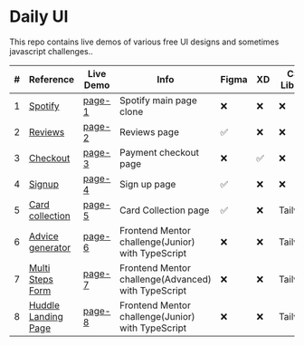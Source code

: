 # Daily UI

This repo contains live demos of various free UI designs and sometimes javascript challenges..

| #   | Reference                                                                                                                         | Live Demo                                                 | Info                                                | Figma              | XD                 | CSS Library |
| --- | --------------------------------------------------------------------------------------------------------------------------------- | --------------------------------------------------------- | --------------------------------------------------- | ------------------ | ------------------ | ----------- |
| 1   | [Spotify](spotify.com)                                                                                                            | [page-1](https://firdausthedev.github.io/daily-UI/)       | Spotify main page clone                             | :x:                | :x:                | :x:         |
| 2   | [Reviews](https://uidesigndaily.com/posts/figma-reviews-day-1573)                                                                 | [page-2](https://firdausthedev.github.io/daily-UI/page-2) | Reviews page                                        | :white_check_mark: | :x:                | :x:         |
| 3   | [Checkout](https://uidesigndaily.com/posts/xd-credit-card-details-checkout-payment-day-879)                                       | [page-3](https://firdausthedev.github.io/daily-UI/page-3) | Payment checkout page                               | :x:                | :white_check_mark: | :x:         |
| 4   | [Signup](https://uidesigndaily.com/posts/figma-sign-up-authentication-day-1528)                                                   | [page-4](https://firdausthedev.github.io/daily-UI/page-4) | Sign up page                                        | :white_check_mark: | :x:                | :x:         |
| 5   | [Card collection](https://uidesigndaily.com/posts/figma-collections-list-collection-card-day-1577)                                | [page-5](https://firdausthedev.github.io/daily-UI/page-5) | Card Collection page                                | :white_check_mark: | :x:                | Tailwind    |
| 6   | [Advice generator](https://www.frontendmentor.io/challenges/advice-generator-app-QdUG-13db)                                       | [page-6](https://firdausthedev.github.io/daily-UI/page-6) | Frontend Mentor challenge(Junior) with TypeScript   | :x:                | :x:                | Tailwind    |
| 7   | [Multi Steps Form](https://www.frontendmentor.io/challenges/multistep-form-YVAnSdqQBJ)                                            | [page-7](https://firdausthedev.github.io/daily-UI/page-7) | Frontend Mentor challenge(Advanced) with TypeScript | :x:                | :x:                | Tailwind    |
| 8   | [Huddle Landing Page](https://www.frontendmentor.io/challenges/huddle-landing-page-with-curved-sections-5ca5ecd01e82137ec91a50f2) | [page-8](https://firdausthedev.github.io/daily-UI/page-8) | Frontend Mentor challenge(Junior) with TypeScript   | :x:                | :x:                | Tailwind    |
